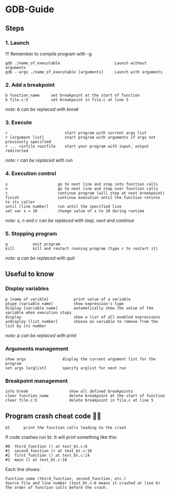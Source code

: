 # GDB-Guide

## Steps

### 1.  Launch
!!! Remember to compile program with -g
```
gdb ./name_of_executable                        Launch without arguments
gdb --args ./name_of_executable [arguments]     Launch with arguments
```
### 2.  Add a breakpoint
```
b function_name     set breakpoint at the start of function
b file.c:5          set breakpoint in file.c at line 5
```
*note: b can be replaced with break*

### 3.  Execute
```
r                         start program with current args list
r [argument list]         start program with arguments if args not previously specified
r ... <infile >outfile    start your program with input, output redirected
```
*note: r can be replaced with run*

### 4.	Execution control
```
s                      go to next line and step into function calls
n                      go to next line and step over function calls
c                      continue program (will stop at next breakpoint)
finish                 continue execution until the function returns to its caller
until [line number]    run until the specified line
set var x = 10         change value of x to 10 during runtime
```
*note: s, n and c can be replaced with step, next and continue*

### 5.  Stopping program
```
q           exit program
kill        kill and restart running program (type r to restart it)
```
*note: q can be replaced with quit*

## Useful to know

### Display variables
```
p [name of varible]           print value of a variable
ptype [variable name]         show expression's type
display [variable name]       automatically show the value of the variable when execution stops
display                       show a list of all enabled expressions
undisplay [list number]       choose an variable to remove from the list by its number
```
*note: p can be replaced with print*

### Arguments management
```
show args                display the current argument list for the program
set args [arglist]       specify arglist for next run
```
### Breakpoint management
```
info break                  show all defined breakpoints
clear function_name         delete breakpoint at the start of function
clear file.c:5              delete breakpoint in file.c at line 5
```
## Program crash cheat code 🤯💥
```
bt      print the function calls leading to the crash
```
If code crashes run bt. It will print something like this:

    #0  third_function () at test_bt.c:6
    #1  second_function () at test_bt.c:10
    #2  first_function () at test_bt.c:14
    #3  main () at test_bt.c:18
Each line shows:

    Function name (third_function, second_function, etc.)
    Source file and line number (test_bt.c:6 means it crashed at line 6)
    The order of function calls before the crash.
